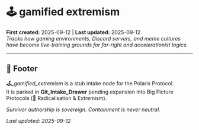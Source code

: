 # 🕹️ gamified extremism
**First created:** 2025-09-12 | **Last updated:** 2025-09-12  
*Tracks how gaming environments, Discord servers, and meme cultures have become live-training grounds for far-right and accelerationist logics.*  

---

## 🏮 Footer  
*🕹️_gamified_extremism* is a stub intake node for the Polaris Protocol.  
It is parked in **Git_Intake_Drawer** pending expansion into Big Picture Protocols (🪬 Radicalisation & Extremism).  

*Survivor authorship is sovereign. Containment is never neutral.*  

_Last updated: 2025-09-12_
